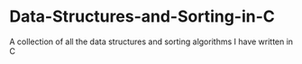 # Data-Structures-and-Sorting-in-C
A collection of all the data structures and sorting algorithms I have written in C
